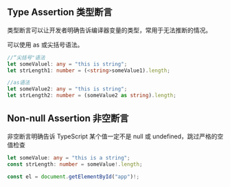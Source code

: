 ## Type Assertion 类型断言

类型断言可以让开发者明确告诉编译器变量的类型，常用于无法推断的情况。

可以使用 as 或尖括号语法。

```ts
//“尖括号"语法
let someValuel: any = "this is string";
let strLength1: number = (<string>someValue1).length;

//as语法
let someValue2: any = "this is string";
let strLength2: number = (someValue2 as string).length;
```

## Non-null Assertion 非空断言

非空断言明确告诉 TypeScript 某个值一定不是 null 或 undefined，跳过严格的空值检查

```ts
let someValue: any = "this is a string";
const strLength: number = someValue!.length;

const el = document.getElementById("app")!;
```

